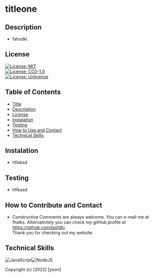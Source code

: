 # titleone

## Description
  
- fahsdkl

## License

[![License: MIT](https://img.shields.io/badge/License-MIT-yellow.svg)](https://opensource.org/licenses/MIT)  
  [![License: CC0-1.0](https://img.shields.io/badge/License-CC0_1.0-lightgrey.svg)](http://creativecommons.org/publicdomain/zero/1.0/)  
  [![License: Unlicense](https://img.shields.io/badge/license-Unlicense-blue.svg)](http://unlicense.org/)  
  


## Table of Contents 

- [Title](#title)
- [Description](#description)
- [License](#license)
- [Instalation](#instalation)
- [Testing](#test)
- [How to Use and Contact](#how-to-use)
- [Technical Skills](#technical-skills)


## Instalation

- hflaksd


## Testing

- hflkasd


## How to Contribute and Contact

- Constructive Comments are always welcome. You can e-mail me at fhalks. 
Alternativtely you can check my gitHub profile at https://github.com/lasfdkj.  
Thank you for checking out my website.

## Technical Skills

![JavaScript](https://img.shields.io/badge/javascript-%23323330.svg?style=for-the-badge&logo=javascript&logoColor=%23F7DF1E)![NodeJS](https://img.shields.io/badge/Node.js-43853D?style=for-the-badge&logo=node.js&logoColor=white)

Copyright (c) [2022] [yoon]
